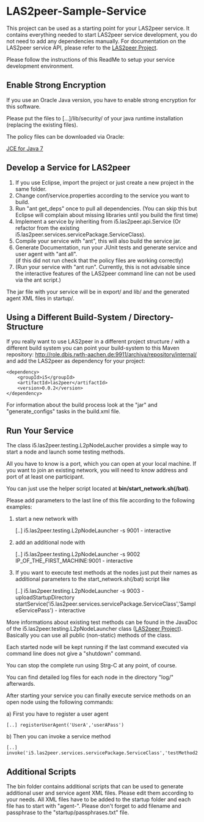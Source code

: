 LAS2peer-Sample-Service
=======================

This project can be used as a starting point for your LAS2peer service. It contains everything needed to start LAS2peer service development,
you do not need to add any dependencies manually.
For documentation on the LAS2peer service API, please refer to the [LAS2peer Project](https://github.com/rwth-acis/las2peer/).

Please follow the instructions of this ReadMe to setup your service development environment.


Enable Strong Encryption
-----------------------

If you use an Oracle Java version, you have to enable strong encryption for this software.

Please put the files to [...]/lib/security/ of your java runtime installation (replacing the existing files).

The policy files can be downloaded via Oracle:

[JCE for Java 7](http://www.oracle.com/technetwork/java/javase/downloads/jce-7-download-432124.html "JCE-7")


Develop a Service for LAS2peer
-------------------------------------

1. If you use Eclipse, import the project or just create a new project in the same folder.  
2. Change conf/service.properties according to the service you want to build.  
3. Run "ant get_deps" once to pull all dependencies. (You can skip this but Eclipse will complain about missing libraries until you build the first time)  
4. Implement a service by inheriting from i5.las2peer.api.Service (Or refactor from the existing i5.las2peer.services.servicePackage.ServiceClass).  
5. Compile your service with "ant", this will also build the service jar.  
6. Generate Documentation, run your JUnit tests and generate service and user agent with "ant all".  
(if this did not run check that the policy files are working correctly)
7. (Run your service with "ant run". Currently, this is not advisable since the interactive features of the LAS2peer command line can not be used via the ant script.)

The jar file with your service will be in export/ and lib/ and the generated agent XML files in startup/.


Using a Different Build-System / Directory-Structure
-------------------------------------------------

If you really want to use LAS2peer in a different project structure / with a different build system you can point your build-system to this
Maven repository: http://role.dbis.rwth-aachen.de:9911/archiva/repository/internal/ and add the LAS2peer as dependency for your project:

```
<dependency>
    <groupId>i5</groupId>
    <artifactId>las2peer</artifactId>
    <version>0.0.2</version>
</dependency>
```

For information about the build process look at the "jar" and "generate_configs" tasks in the build.xml file.


Run Your Service
----------------------------------------

The class i5.las2peer.testing.L2pNodeLaucher provides a simple way to start a node and launch some testing methods.

All you have to know is a port, which you can open at your local machine.
If you want to join an existing network, you will need to know address and port of at least one participant.

You can just use the helper script located at **bin/start_network.sh(/bat)**.

Please add parameters to the last line of this file according to the following examples:  

1) start a new network with  

    [..] i5.las2peer.testing.L2pNodeLauncher -s 9001 - interactive

2) add an additional node with 

    [..] i5.las2peer.testing.L2pNodeLauncher -s 9002 IP_OF_THE_FIRST_MACHINE:9001 - interactive

3) If you want to execute test methods at the nodes just put their names as additional parameters to the start_network.sh(/bat) script like  

    [..] i5.las2peer.testing.L2pNodeLauncher -s 9003 - uploadStartupDirectory startService('i5.las2peer.services.servicePackage.ServiceClass','SampleServicePass') - interactive

More informations about existing test methods can be found in the JavaDoc of the i5.las2peer.testing.L2pNodeLauncher class ([LAS2peer Project](https://github.com/rwth-acis/las2peer/)).
Basically you can use all public (non-static) methods of the class.

Each started node will be kept running if the last command executed via command line does not give a "shutdown" command.

You can stop the complete run using Strg-C at any point, of course.

You can find detailed log files for each node in the directory "log/" afterwards.

After starting your service you can finally execute service methods on an open node using the following commands:


a) First you have to register a user agent

    [..] registerUserAgent('UserA','userAPass')

b) Then you can invoke a service method 

    [..] invoke('i5.las2peer.services.servicePackage.ServiceClass','testMethod2','xyz')

Additional Scripts
----------------

The bin folder contains additional scripts that can be used to generate additional user and service agent XML files.
Please edit them according to your needs. All XML files have to be added to the startup folder and each file has to start with "agent-".
Please don't forget to add filename and passphrase to the "startup/passphrases.txt" file.
